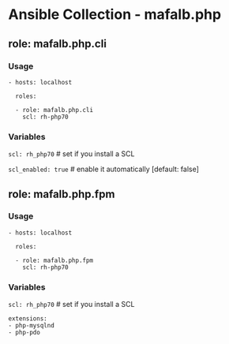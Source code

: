 # Ansible Collection - mafalb.php

## role: mafalb.php.cli

### Usage

```
- hosts: localhost

  roles:

  - role: mafalb.php.cli
    scl: rh-php70

```

### Variables

`scl: rh_php70` # set if you install a SCL

`scl_enabled: true` # enable it automatically [default: false] 

## role: mafalb.php.fpm

### Usage

```
- hosts: localhost

  roles:

  - role: mafalb.php.fpm
    scl: rh-php70

```

### Variables

`scl: rh_php70` # set if you install a SCL

```ansible
extensions:
- php-mysqlnd
- php-pdo
```

